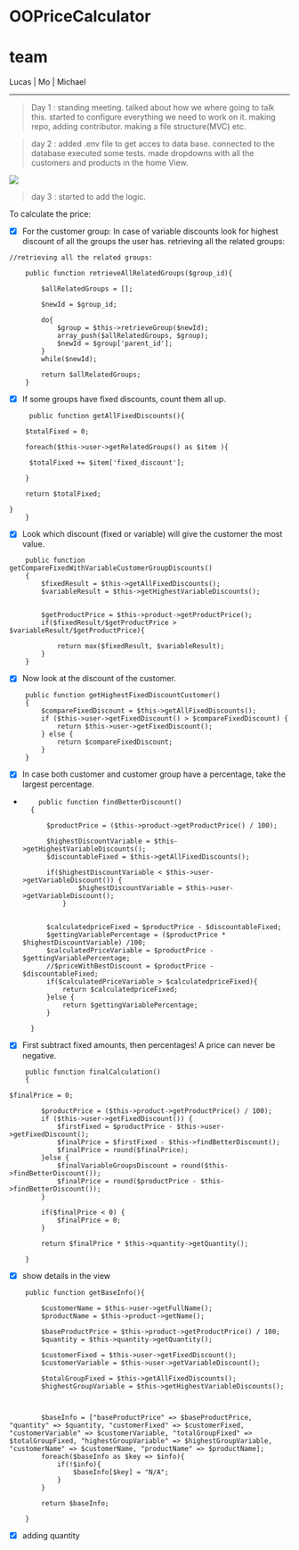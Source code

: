 # OOPriceCalculator

# team

Lucas | Mo | Michael

---

> Day 1 :
> standing meeting. talked about how we where going to talk this.
> started to configure everything we need to work on it.
> making repo, adding contributor. making a file structure(MVC) etc.

> day 2 : added .env file to get acces to data base. connected to the database
> executed some tests. made dropdowns with all the customers and products in the home View.

![](images/Schermafbeelding.png)

> day 3 : started to add the logic.

To calculate the price:

- [x] For the customer group: In case of variable discounts look for highest discount of all the groups the user has.
      retrieving all the related groups:

```
//retrieving all the related groups:

    public function retrieveAllRelatedGroups($group_id){

        $allRelatedGroups = [];

        $newId = $group_id;

        do{
            $group = $this->retrieveGroup($newId);
            array_push($allRelatedGroups, $group);
            $newId = $group['parent_id'];
        }
        while($newId);

        return $allRelatedGroups;
    }
```

- [x] If some groups have fixed discounts, count them all up.

```
     public function getAllFixedDiscounts(){

    $totalFixed = 0;

    foreach($this->user->getRelatedGroups() as $item ){

     $totalFixed += $item['fixed_discount'];

    }

    return $totalFixed;

}
    }
```

- [x] Look which discount (fixed or variable) will give the customer the most value.

```
    public function getCompareFixedWithVariableCustomerGroupDiscounts()
    {
        $fixedResult = $this->getAllFixedDiscounts();
        $variableResult = $this->getHighestVariableDiscounts();


        $getProductPrice = $this->product->getProductPrice();
        if($fixedResult/$getProductPrice > $variableResult/$getProductPrice){

            return max($fixedResult, $variableResult);
        }
    }

```

- [x] Now look at the discount of the customer.

```
    public function getHighestFixedDiscountCustomer()
    {
        $compareFixedDiscount = $this->getAllFixedDiscounts();
        if ($this->user->getFixedDiscount() > $compareFixedDiscount) {
            return $this->user->getFixedDiscount();
        } else {
            return $compareFixedDiscount;
        }
    }
```

- [x] In case both customer and customer group have a percentage, take the largest percentage.
- ```
      public function findBetterDiscount()
    {

        $productPrice = ($this->product->getProductPrice() / 100);
            
        $highestDiscountVariable = $this->getHighestVariableDiscounts();
        $discountableFixed = $this->getAllFixedDiscounts();

        if($highestDiscountVariable < $this->user->getVariableDiscount()) {
                $highestDiscountVariable = $this->user->getVariableDiscount();
            }


        $calculatedpriceFixed = $productPrice - $discountableFixed;
        $gettingVariablePercentage = ($productPrice * $highestDiscountVariable) /100;
        $calculatedPriceVariable = $productPrice - $gettingVariablePercentage;
        //$priceWithBestDiscount = $productPrice - $discountableFixed;
        if($calculatedPriceVariable > $calculatedpriceFixed){
            return $calculatedpriceFixed;
        }else {
            return $gettingVariablePercentage;
        }

    }
  ```
- [x] First subtract fixed amounts, then percentages!
      A price can never be negative.
```
    public function finalCalculation()
    {

$finalPrice = 0;

        $productPrice = ($this->product->getProductPrice() / 100);
        if ($this->user->getFixedDiscount()) {
            $firstFixed = $productPrice - $this->user->getFixedDiscount();
            $finalPrice = $firstFixed - $this->findBetterDiscount();
            $finalPrice = round($finalPrice);
        }else {
            $finalVariableGroupsDiscount = round($this->findBetterDiscount());
            $finalPrice = round($productPrice - $this->findBetterDiscount());
        }

        if($finalPrice < 0) {
            $finalPrice = 0;
        }
        
        return $finalPrice * $this->quantity->getQuantity();

    }
```
* [x] show details in the view
```
    public function getBaseInfo(){

        $customerName = $this->user->getFullName();
        $productName = $this->product->getName();

        $baseProductPrice = $this->product->getProductPrice() / 100;
        $quantity = $this->quantity->getQuantity();

        $customerFixed = $this->user->getFixedDiscount();
        $customerVariable = $this->user->getVariableDiscount();

        $totalGroupFixed = $this->getAllFixedDiscounts();
        $highestGroupVariable = $this->getHighestVariableDiscounts();



        $baseInfo = ["baseProductPrice" => $baseProductPrice, "quantity" => $quantity, "customerFixed" => $customerFixed, "customerVariable" => $customerVariable, "totalGroupFixed" => $totalGroupFixed, "highestGroupVariable" => $highestGroupVariable, "customerName" => $customerName, "productName" => $productName];
        foreach($baseInfo as $key => $info){
            if(!$info){
                $baseInfo[$key] = "N/A";
            }
        }

        return $baseInfo;

    }
```
* [x] adding quantity